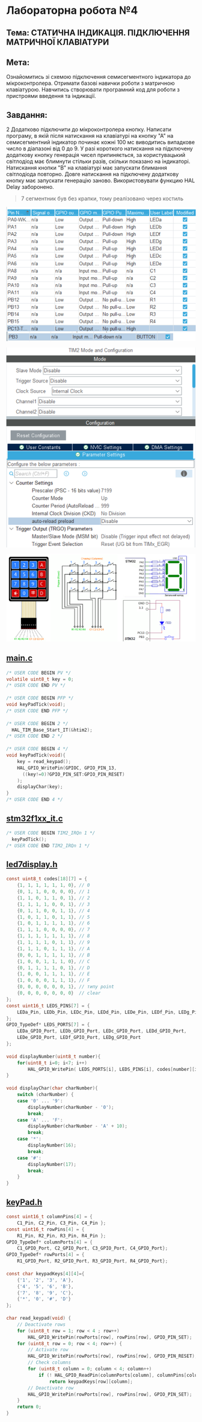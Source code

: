 # Лабораторна робота №4
## Тема: СТАТИЧНА ІНДИКАЦІЯ. ПІДКЛЮЧЕННЯ МАТРИЧНОЇ КЛАВІАТУРИ
## Мета: 
Ознайомитись зі схемою підключення семисегментного індикатора
до мікроконтролера. Отримати базові навички роботи з матричною клавіатурою.
Навчитись створювати програмний код для роботи з пристроями введення та
індикації.

## Завдання:
2  Додатково підключити до мікроконтролера кнопку. Написати програму, в якій після натискання на клавіатурі на кнопку "А" на семисегментний індикатор починає кожні 100 мc виводитись випадкове число в діапазоні від 0 до 9. У разі короткого натискання на підключену додаткову кнопку генерація чисел припиняється, за користувацький світлодіод має блимнути стільки разів, скільки показано на індикаторі. Натискання кнопки "В" на клавіатурі має запускати блимання світлодіода повторно. Довге натискання на підключену додаткову кнопку має запускати генерацію заново. Використовувати функцию HAL Delay заборонено.

> 7 сегментник був без крапки, тому реалізовано через костиль

![alt text](READMEfiles/image.png)

![alt text](READMEfiles/image-1.png)

![](READMEfiles/image-2.png)

## [main.c](Core/Src/main.c)

``` c
/* USER CODE BEGIN PV */
volatile uint8_t key = 0;
/* USER CODE END PV */

/* USER CODE BEGIN PFP */
void keyPadTick(void);
/* USER CODE END PFP */

/* USER CODE BEGIN 2 */
  HAL_TIM_Base_Start_IT(&htim2);
/* USER CODE END 2 */

/* USER CODE BEGIN 4 */
void keyPadTick(void){
    key = read_keypad();
    HAL_GPIO_WritePin(GPIOC, GPIO_PIN_13, 
      ((key!=0)?GPIO_PIN_SET:GPIO_PIN_RESET)
    );
    displayChar(key);
}
/* USER CODE END 4 */
```

## [stm32f1xx_it.c](Core/Src/stm32f1xx_it.c)

```c
/* USER CODE BEGIN TIM2_IRQn 1 */
  keyPadTick();
/* USER CODE END TIM2_IRQn 1 */
```

## [led7display.h](Core/Src/led7display.h)

``` c
const uint8_t codes[18][7] = {
    {1, 1, 1, 1, 1, 1, 0}, // 0
    {0, 1, 1, 0, 0, 0, 0}, // 1
    {1, 1, 0, 1, 1, 0, 1}, // 2
    {1, 1, 1, 1, 0, 0, 1}, // 3
    {0, 1, 1, 0, 0, 1, 1}, // 4
    {1, 0, 1, 1, 0, 1, 1}, // 5
    {1, 0, 1, 1, 1, 1, 1}, // 6
    {1, 1, 1, 0, 0, 0, 0}, // 7
    {1, 1, 1, 1, 1, 1, 1}, // 8
    {1, 1, 1, 1, 0, 1, 1}, // 9
    {1, 1, 1, 0, 1, 1, 1}, // A
    {0, 0, 1, 1, 1, 1, 1}, // B
    {1, 0, 0, 1, 1, 1, 0}, // C
    {0, 1, 1, 1, 1, 0, 1}, // D
    {1, 0, 0, 1, 1, 1, 1}, // E
    {1, 0, 0, 0, 1, 1, 1}, // F
    {0, 0, 0, 0, 0, 0, 1}, // типу point
    {0, 0, 0, 0, 0, 0, 0}  // clear
};
const uint16_t LEDS_PINS[7] = {
    LEDa_Pin, LEDb_Pin, LEDc_Pin, LEDd_Pin, LEDe_Pin, LEDf_Pin, LEDg_Pin
};
GPIO_TypeDef* LEDS_PORTS[7] = {
    LEDa_GPIO_Port, LEDb_GPIO_Port, LEDc_GPIO_Port, LEDd_GPIO_Port,
    LEDe_GPIO_Port, LEDf_GPIO_Port, LEDg_GPIO_Port
};

void displayNumber(uint8_t number){
	for(uint8_t i=0; i<7; i++)
		HAL_GPIO_WritePin( LEDS_PORTS[i], LEDS_PINS[i], codes[number][i] );
}

void displayChar(char charNumber){
	switch (charNumber) {
    case '0' ... '9':
        displayNumber(charNumber - '0');
        break;
    case 'A' ... 'F':
        displayNumber(charNumber - 'A' + 10);
        break;
    case '*':
        displayNumber(16);
        break;
    case '#':
        displayNumber(17);
        break;
    }
}
```

## [keyPad.h](Core/Src/keyPad.h)

``` c
const uint16_t columnPins[4] = { 
    C1_Pin, C2_Pin, C3_Pin, C4_Pin };
const uint16_t rowPins[4] = { 
    R1_Pin, R2_Pin, R3_Pin, R4_Pin };
GPIO_TypeDef* columnPorts[4] = {
    C1_GPIO_Port, C2_GPIO_Port, C3_GPIO_Port, C4_GPIO_Port};
GPIO_TypeDef* rowPorts[4] = {
    R1_GPIO_Port, R2_GPIO_Port, R3_GPIO_Port, R4_GPIO_Port};

const char keypadKeys[4][4]={
    {'1', '2', '3', 'A'},
    {'4', '5', '6', 'B'},
    {'7', '8', '9', 'C'},
    {'*', '0', '#', 'D'}
};

char read_keypad(void) {
    // Deactivate rows
    for (uint8_t row = 1; row < 4 ; row++)
        HAL_GPIO_WritePin(rowPorts[row], rowPins[row], GPIO_PIN_SET);
    for (uint8_t row = 0; row < 4; row++) {
        // Activate row
        HAL_GPIO_WritePin(rowPorts[row], rowPins[row], GPIO_PIN_RESET);
        // Check columns
        for (uint8_t column = 0; column < 4; column++)
            if (! HAL_GPIO_ReadPin(columnPorts[column], columnPins[column]))
                return keypadKeys[row][column];
        // Deactivate row
        HAL_GPIO_WritePin(rowPorts[row], rowPins[row], GPIO_PIN_SET);
    }
    return 0;
}
```